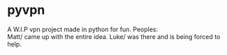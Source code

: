 # pyvpn
A W.I.P vpn project made in python for fun.
Peoples:  
Matt/ came up with the entire idea. 
Luke/ was there and is being forced to help. 
